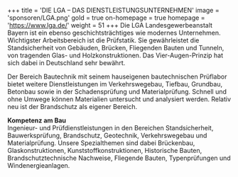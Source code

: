 +++
title = 'DIE LGA – DAS DIENSTLEISTUNGSUNTERNEHMEN'
image = 'sponsoren/LGA.png'
gold = true
on-homepage = true
homepage = 'https://www.lga.de/'
weight = 51
+++
Die LGA Landesgewerbeanstalt Bayern ist ein ebenso geschichtsträchtiges wie modernes Unternehmen. Wichtigster Arbeitsbereich ist die Prüfstatik. Sie gewährleistet die Standsicherheit von Gebäuden, Brücken, Fliegenden Bauten und Tunneln, von tragenden Glas- und Holzkonstruktionen. Das Vier-Augen-Prinzip hat sich dabei in Deutschland sehr bewährt.  

Der Bereich Bautechnik mit seinem hauseigenen bautechnischen Prüflabor bietet weitere Dienstleistungen im Verkehrswegebau, Tiefbau, Grundbau, Betonbau sowie in der Schadensprüfung und Materialprüfung. Schnell und ohne Umwege können Materialien untersucht und analysiert werden. Relativ neu ist der Brandschutz als eigener Bereich.  
  

**Kompetenz am Bau**  
Ingenieur- und Prüfdienstleistungen in den Bereichen Standsicherheit, Bauwerksprüfung, Brandschutz, Geotechnik, Verkehrswegebau und Materialprüfung. Unsere Spezialthemen sind dabei Brückenbau, Glaskonstruktionen, Kunststoffkonstruktionen, Historische Bauten, Brandschutztechnische Nachweise, Fliegende Bauten, Typenprüfungen und Windenergieanlagen.